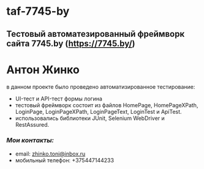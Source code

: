 # taf-7745-by
## **Тестовый автоматезированный фреймворк сайта 7745.by** (https://7745.by/)
# Антон Жинко
в данном проекте было проведено автоматизированное тестирование:
* UI-тест и API-тест формы логина
* тестовый фреймворк состоит из файлов HomePage, HomePageXPath, LoginPage, LoginPageXPath, LoginPageText, LoginTest и ApiTest.
* использовались библиотеки JUnit, Selenium WebDriver и RestAssured.
### *Мои контакты:* ###
* email: zhinko.toni@inbox.ru
* мобильный телефон: +375447144233


